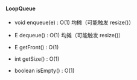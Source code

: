 #### LoopQueue

* void enqueue(e) : O(1) 均摊（可能触发 resize()）

* E dequeue() : O(1) 均摊（可能触发 resize()）

* E getFront() : O(1)

* int getSize() : O(1)

* boolean isEmpty() : O(1)